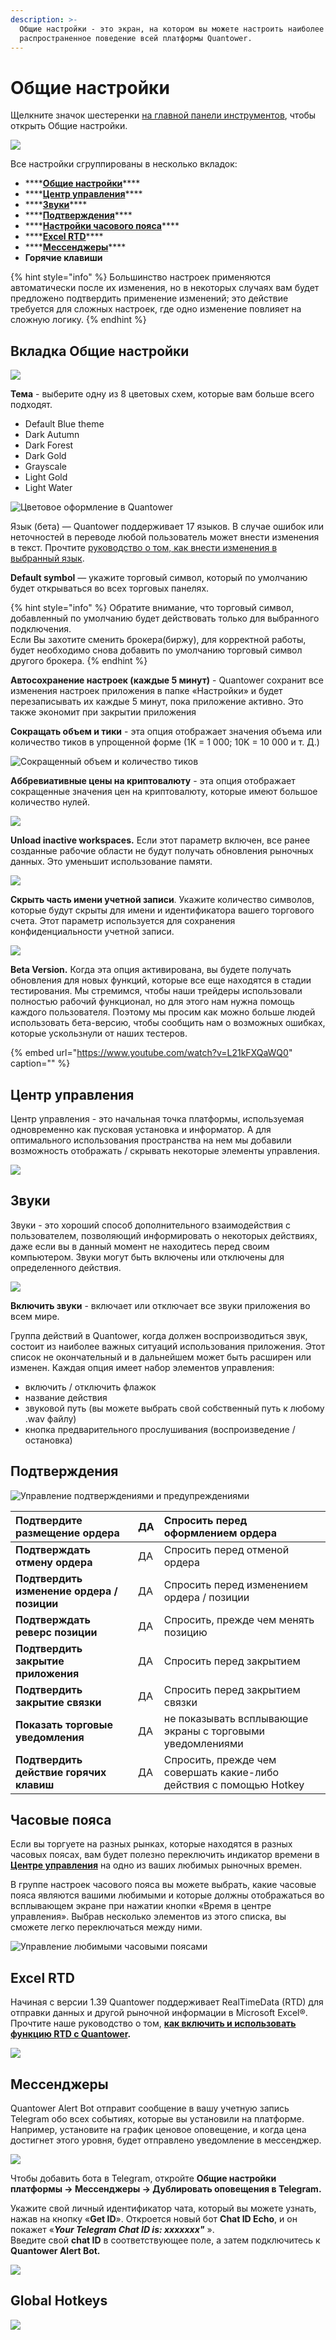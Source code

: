 ```yaml
---
description: >-
  Общие настройки - это экран, на котором вы можете настроить наиболее
  распространенное поведение всей платформы Quantower.
---
```


# Общие настройки

Щелкните значок шестеренки [на главной панели инструментов](https://app.gitbook.com/@quantower/s/quantower-ru/~/drafts/-MabubYk5qaqYBPs4dmu/general-settings/main-toolbar), чтобы открыть Общие настройки.

![](../.gitbook/assets/glavnoe-menyu.png)

Все настройки сгруппированы в несколько вкладок:

*  ****[**Общие настройки**](general-settings-1.md#vkladka-obshie-nastroiki)\*\*\*\*
*  ****[**Центр управления**](general-settings-1.md#control-center)\*\*\*\*
*  ****[**Звуки**](general-settings-1.md#zvuki)\*\*\*\*
*  ****[**Подтверждения**](general-settings-1.md#podtverzhdeniya)\*\*\*\*
*  ****[**Настройки часового пояса**](general-settings-1.md#chasovye-poyasa)\*\*\*\*
*  ****[**Excel RTD**](general-settings-1.md#excel-rtd)\*\*\*\*
*  ****[**Мессенджеры**](general-settings-1.md#messendzhery)\*\*\*\*
*  **Горячие клавиши**

{% hint style="info" %}
Большинство настроек применяются автоматически после их изменения, но в некоторых случаях вам будет предложено подтвердить применение изменений; это действие требуется для сложных настроек, где одно изменение повлияет на сложную логику.
{% endhint %}

## Вкладка Общие настройки

![](../.gitbook/assets/obshie-nastroiki-vkladka.jpg)

**Тема** - выберите одну из 8 цветовых схем, которые вам больше всего подходят.

* Default Blue theme
* Dark Autumn
* Dark Forest
* Dark Gold
* Grayscale
* Light Gold
* Light Water

![&#x426;&#x432;&#x435;&#x442;&#x43E;&#x432;&#x43E;&#x435; &#x43E;&#x444;&#x43E;&#x440;&#x43C;&#x43B;&#x435;&#x43D;&#x438;&#x435; &#x432; Quantower](../.gitbook/assets/themes.gif)

Язык \(бета\) — Quantower поддерживает 17 языков. В случае ошибок или неточностей в переводе любой пользователь может внести изменения в текст. Прочтите [руководство о том, как внести изменения в выбранный язык](https://help.quantower.com/customization/localization).

**Default symbol** — укажите торговый символ, который по умолчанию будет открываться во всех торговых панелях.

{% hint style="info" %}
Обратите внимание, что торговый символ, добавленный по умолчанию будет действовать только для выбранного подключения.   
Если Вы захотите сменить брокера\(биржу\), для корректной работы, будет необходимо снова добавить по умолчанию торговый символ другого брокера. 
{% endhint %}

**Автосохранение настроек \(каждые 5 минут\)** - Quantower сохранит все изменения настроек приложения в папке «Настройки» и будет перезаписывать  их каждые 5 минут, пока приложение активно. Это также экономит при закрытии приложения

**Сокращать объем и тики** - эта опция отображает значения объема или количество тиков в упрощенной форме \(1K = 1 000; 10K = 10 000 и т. Д.\)

![&#x421;&#x43E;&#x43A;&#x440;&#x430;&#x449;&#x435;&#x43D;&#x43D;&#x44B;&#x439; &#x43E;&#x431;&#x44A;&#x435;&#x43C; &#x438; &#x43A;&#x43E;&#x43B;&#x438;&#x447;&#x435;&#x441;&#x442;&#x432;&#x43E; &#x442;&#x438;&#x43A;&#x43E;&#x432;](../.gitbook/assets/abbreviative-volume.png)

 **Аббревиативные  цены на криптовалюту** - эта опция отображает сокращенные значения цен на криптовалюту, которые имеют большое количество нулей.

![](../.gitbook/assets/abbreviate-cryptos.gif)

**Unload inactive workspaces.** Если этот параметр включен, все ранее созданные рабочие области не будут получать обновления рыночных данных. Это уменьшит использование памяти.

![](../.gitbook/assets/obnovlenie-rabochie-oblasti.png)

**Скрыть часть имени учетной записи**. Укажите количество символов, которые будут скрыты для имени и идентификатора вашего торгового счета. Этот параметр используется для сохранения конфиденциальности учетной записи.

![](../.gitbook/assets/image%20%28154%29.png)

**Beta Version.** Когда эта опция активирована, вы будете получать обновления для новых функций, которые все еще находятся в стадии тестирования. Мы стремимся, чтобы наши трейдеры использовали полностью рабочий функционал, но для этого нам нужна помощь каждого пользователя. Поэтому мы просим как можно больше людей использовать бета-версию, чтобы сообщить нам о возможных ошибках, которые ускользнули от наших тестеров.

{% embed url="https://www.youtube.com/watch?v=L21kFXQaWQ0" caption="" %}

## Центр управления

Центр управления - это начальная точка платформы, используемая одновременно как пусковая установка и информатор. А для оптимального использования пространства на нем мы добавили возможность отображать / скрывать некоторые элементы управления.

![](../.gitbook/assets/centr-upravleniya.jpg)

## Звуки

Звуки - это хороший способ дополнительного взаимодействия с пользователем, позволяющий информировать о некоторых действиях, даже если вы в данный момент не находитесь перед своим компьютером. Звуки могут быть включены или отключены для определенного действия.

![](../.gitbook/assets/general-settings-_-sounds.gif)

**Включить звуки** - включает или отключает все звуки приложения во всем мире.

Группа действий в Quantower, когда должен воспроизводиться звук, состоит из наиболее важных ситуаций использования приложения. Этот список не окончательный и в дальнейшем может быть расширен или изменен. Каждая опция имеет набор элементов управления:

* включить / отключить флажок
* название действия
* звуковой путь \(вы можете выбрать свой собственный путь к любому .wav файлу\)
* кнопка предварительного прослушивания \(воспроизведение / остановка\)

## Подтверждения

![&#x423;&#x43F;&#x440;&#x430;&#x432;&#x43B;&#x435;&#x43D;&#x438;&#x435; &#x43F;&#x43E;&#x434;&#x442;&#x432;&#x435;&#x440;&#x436;&#x434;&#x435;&#x43D;&#x438;&#x44F;&#x43C;&#x438; &#x438; &#x43F;&#x440;&#x435;&#x434;&#x443;&#x43F;&#x440;&#x435;&#x436;&#x434;&#x435;&#x43D;&#x438;&#x44F;&#x43C;&#x438;](../.gitbook/assets/podtverzhdeniya.jpg)

| Подтвердите размещение ордера | ДА | Спросить перед оформлением ордера |
| :--- | :--- | :--- |
| **Подтверждать отмену ордера** | ДА | Спросить перед отменой ордера |
| **Подтвердить изменение ордера / позиции** | ДА | Спросить перед изменением ордера / позиции |
| **Подтверждать реверс позиции** | ДА | Спросить, прежде чем менять позицию |
| **Подтвердить закрытие приложения** | ДА | Спросить перед закрытием |
| **Подтвердить закрытие связки** | ДА | Спросить перед закрытием связки |
| **Показать торговые уведомления** | ДА | не показывать всплывающие экраны с торговыми уведомлениями |
| **Подтвердить действие горячих клавиш**  | ДА | Спросить, прежде чем совершать какие-либо действия с помощью Hotkey |

## Часовые пояса

Если вы торгуете на разных рынках, которые находятся в разных часовых поясах, вам будет полезно переключить индикатор времени в [**Центре управления**](https://app.gitbook.com/@quantower/s/quantower-ru/~/drafts/-MacJL1dRz-GXYEu528_/general-settings/main-toolbar) на одно из ваших любимых рыночных времен.

В группе настроек часового пояса вы можете выбрать, какие часовые пояса являются вашими любимыми и которые должны отображаться во всплывающем экране при нажатии кнопки «Время в центре управления». Выбрав несколько элементов из этого списка, вы сможете легко переключаться между ними.



![&#x423;&#x43F;&#x440;&#x430;&#x432;&#x43B;&#x435;&#x43D;&#x438;&#x435; &#x43B;&#x44E;&#x431;&#x438;&#x43C;&#x44B;&#x43C;&#x438; &#x447;&#x430;&#x441;&#x43E;&#x432;&#x44B;&#x43C;&#x438; &#x43F;&#x43E;&#x44F;&#x441;&#x430;&#x43C;&#x438;](../.gitbook/assets/image%20%2870%29.png)

## Excel RTD

Начиная с версии 1.39 Quantower поддерживает RealTimeData \(RTD\) для отправки данных и другой рыночной информации в Microsoft Excel®. Прочтите наше руководство о том, [**как включить и использовать функцию RTD с Quantower**](https://app.gitbook.com/@quantower/s/quantower-ru/~/drafts/-MacasRg-ats6GX4a2rB/miscellaneous-panels/excel-rtd-trading)**.**

![](../.gitbook/assets/eksel.jpg)

## Мессенджеры

Quantower Alert Bot отправит сообщение в вашу учетную запись Telegram обо всех событиях, которые вы установили на платформе. Например, установите на график ценовое оповещение, и когда цена достигнет этого уровня, будет отправлено уведомление в мессенджер.

![](../.gitbook/assets/telegram-alerts.gif)

Чтобы добавить бота в Telegram, откройте **Общие настройки платформы -&gt; Мессенджеры -&gt; Дублировать оповещения в Telegram.**

Укажите свой личный идентификатор чата, который вы можете узнать, нажав на кнопку «**Get ID**». Откроется новый бот **Chat ID Echo**, и он покажет «_**Your Telegram Chat ID is: xxxxxxx"**_ ».  
Введите свой **chat ID**  в соответствующее поле, а затем подключитесь к **Quantower Alert Bot.**

![](../.gitbook/assets/telegram-bot.png)

## Global Hotkeys

![](../.gitbook/assets/image%20%2874%29.png)

